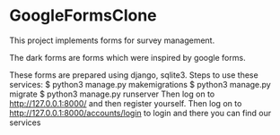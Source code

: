 # GoogleFormsClone
This project implements forms for survey management.

The dark forms are forms which were inspired by google forms.

These forms are prepared using django, sqlite3.
Steps to use these services:
$ python3 manage.py makemigrations
$ python3 manage.py migrate
$ python3 manage.py runserver
Then log on to http://127.0.0.1:8000/ and then register yourself.
Then log on to http://127.0.0.1:8000/accounts/login to login and there you can find our services
